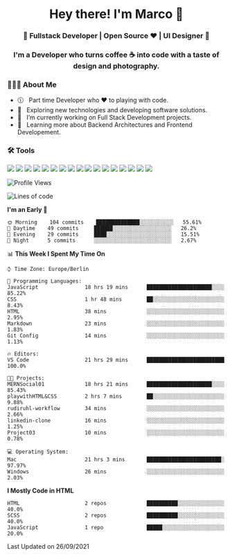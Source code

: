 <h1 align="center">Hey there! I'm Marco 👋 </h1>
<h3 align="center">🚀 Fullstack Developer | Open Source ♥ | UI Designer 🚀</h3>

<h3 align="center">I'm a Developer who turns coffee ☕ into code with a taste of design and photography.</h3>

<div align="block"> 
  <h3> 👨🏻‍💻 About Me </h3>
  
  - 🕦 &nbsp; Part time Developer who ♥️ to playing with code.
  - 🤔 &nbsp; Exploring new technologies and developing software solutions.
  - 💼 &nbsp; I’m currently working on Full Stack Development projects.
  - 🌱 &nbsp; Learning more about Backend Architectures and Frontend Developement.  
</div>

<div align="block"> 
  <h3>🛠 Tools</h3>
 <img src="https://img.shields.io/badge/python%20-%2314354C.svg?&style=for-the-badge&logo=python&logoColor=white">
 <img src="https://img.shields.io/badge/javascript%20-%23323330.svg?&style=for-the-badge&logo=javascript&logoColor=%23F7DF1E">
 <img src="https://img.shields.io/badge/html5%20-%23E34F26.svg?&style=for-the-badge&logo=html5&logoColor=white">
 <img src="https://img.shields.io/badge/css3%20-%231572B6.svg?&style=for-the-badge&logo=css3&logoColor=white">
 <img src="https://img.shields.io/badge/-Sass-cc6699?style=for-the-badge&logo=sass&logoColor=white">
 <img src="https://img.shields.io/badge/react%20-%2320232a.svg?&style=for-the-badge&logo=react&logoColor=%2361DAFB">
 <img src="https://img.shields.io/badge/-Next.Js-000?style=for-the-badge&logo=next.js&logoColor=white">
 <img src="https://img.shields.io/badge/bootstrap%20-%23563D7C.svg?&style=for-the-badge&logo=bootstrap&logoColor=white">
 <img src="https://img.shields.io/badge/-jekyll-ed2939?style=for-the-badge&logo=jekyll&logoColor=white">
 <img src="https://img.shields.io/badge/-Express-white?style=for-the-badge&logo=express&logoColor=black">
 <img src="https://img.shields.io/badge/git%20-%23F05033.svg?&style=for-the-badge&logo=git&logoColor=white"/>
 <img src="http://img.shields.io/badge/-VS%20Code-000000?style=for-the-badge&logo=Visual-studio-code&logoColor=blue">
 <img src="https://img.shields.io/badge/-Docker-384d54?style=for-the-badge&logo=docker&logoColor=white">
 <img src="https://img.shields.io/badge/-Swift-f05138?style=for-the-badge&logo=swift&logoColor=white">
 <img src="https://img.shields.io/badge/-Xcode-blue?style=for-the-badge&logo=xcode&logoColor=white">
 <img src="https://img.shields.io/badge/-Node.js-3c873a?style=for-the-badge&logo=node.js&logoColor=white">
  <img src="https://img.shields.io/badge/-Mongodb-3F3E42?style=for-the-badge&logo=mongodb&logoColor=white">
</div>

<!--START_SECTION:waka-->
![Profile Views](http://img.shields.io/badge/Profile%20Views-28-blue)

![Lines of code](https://img.shields.io/badge/From%20Hello%20World%20I%27ve%20Written-1.1%20million%20lines%20of%20code-blue)

**I'm an Early 🐤** 

```text
🌞 Morning    104 commits    ██████████████░░░░░░░░░░░   55.61% 
🌆 Daytime    49 commits     ██████░░░░░░░░░░░░░░░░░░░   26.2% 
🌃 Evening    29 commits     ████░░░░░░░░░░░░░░░░░░░░░   15.51% 
🌙 Night      5 commits      ░░░░░░░░░░░░░░░░░░░░░░░░░   2.67%

```


📊 **This Week I Spent My Time On** 

```text
⌚︎ Time Zone: Europe/Berlin

💬 Programming Languages: 
JavaScript               18 hrs 19 mins      █████████████████████░░░░   85.22% 
CSS                      1 hr 48 mins        ██░░░░░░░░░░░░░░░░░░░░░░░   8.43% 
HTML                     38 mins             ░░░░░░░░░░░░░░░░░░░░░░░░░   2.95% 
Markdown                 23 mins             ░░░░░░░░░░░░░░░░░░░░░░░░░   1.83% 
Git Config               14 mins             ░░░░░░░░░░░░░░░░░░░░░░░░░   1.13%

🔥 Editors: 
VS Code                  21 hrs 29 mins      █████████████████████████   100.0%

🐱‍💻 Projects: 
MERNSocial01             18 hrs 21 mins      █████████████████████░░░░   85.43% 
playwithHTML&CSS         2 hrs 7 mins        ██░░░░░░░░░░░░░░░░░░░░░░░   9.88% 
rudiruhl-workflow        34 mins             ░░░░░░░░░░░░░░░░░░░░░░░░░   2.66% 
linkedin-clone           16 mins             ░░░░░░░░░░░░░░░░░░░░░░░░░   1.25% 
Project03                10 mins             ░░░░░░░░░░░░░░░░░░░░░░░░░   0.78%

💻 Operating System: 
Mac                      21 hrs 3 mins       ████████████████████████░   97.97% 
Windows                  26 mins             ░░░░░░░░░░░░░░░░░░░░░░░░░   2.03%

```

**I Mostly Code in HTML** 

```text
HTML                     2 repos             ██████████░░░░░░░░░░░░░░░   40.0% 
SCSS                     2 repos             ██████████░░░░░░░░░░░░░░░   40.0% 
JavaScript               1 repo              █████░░░░░░░░░░░░░░░░░░░░   20.0%

```



 Last Updated on 26/09/2021
<!--END_SECTION:waka-->


